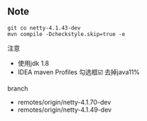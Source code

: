 ## Note

```
git co netty-4.1.43-dev
mvn compile -Dcheckstyle.skip=true -e
```

注意
- 使用jdk 1.8
- IDEA maven Profiles 勾选框☑️ 去掉java11%

branch
- remotes/origin/netty-4.1.70-dev
- remotes/origin/netty-4.1.49-dev 

